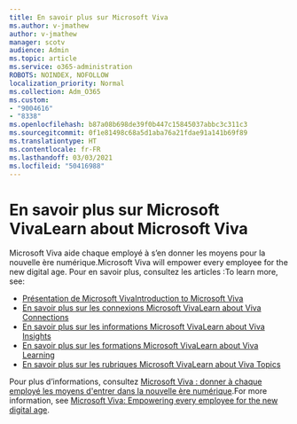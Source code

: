 ```yaml
---
title: En savoir plus sur Microsoft Viva
ms.author: v-jmathew
author: v-jmathew
manager: scotv
audience: Admin
ms.topic: article
ms.service: o365-administration
ROBOTS: NOINDEX, NOFOLLOW
localization_priority: Normal
ms.collection: Adm_O365
ms.custom:
- "9004616"
- "8338"
ms.openlocfilehash: b87a08b698de39f0b447c15845037abbc3c311c3
ms.sourcegitcommit: 0f1e81498c68a5d1aba76a21fdae91a141b69f89
ms.translationtype: HT
ms.contentlocale: fr-FR
ms.lasthandoff: 03/03/2021
ms.locfileid: "50416988"
---
```

# <a name="learn-about-microsoft-viva"></a><span data-ttu-id="72ab3-102">En savoir plus sur Microsoft Viva</span><span class="sxs-lookup"><span data-stu-id="72ab3-102">Learn about Microsoft Viva</span></span>

<span data-ttu-id="72ab3-103">Microsoft Viva aide chaque employé à s’en donner les moyens pour la nouvelle ère numérique.</span><span class="sxs-lookup"><span data-stu-id="72ab3-103">Microsoft Viva will empower every employee for the new digital age.</span></span> <span data-ttu-id="72ab3-104">Pour en savoir plus, consultez les articles :</span><span class="sxs-lookup"><span data-stu-id="72ab3-104">To learn more, see:</span></span>

- [<span data-ttu-id="72ab3-105">Présentation de Microsoft Viva</span><span class="sxs-lookup"><span data-stu-id="72ab3-105">Introduction to Microsoft Viva</span></span>](https://www.microsoft.com/microsoft-viva/overview)
- [<span data-ttu-id="72ab3-106">En savoir plus sur les connexions Microsoft Viva</span><span class="sxs-lookup"><span data-stu-id="72ab3-106">Learn about Viva Connections</span></span>](https://aka.ms/VivaConnectionsBlog/)
- [<span data-ttu-id="72ab3-107">En savoir plus sur les informations Microsoft Viva</span><span class="sxs-lookup"><span data-stu-id="72ab3-107">Learn about Viva Insights</span></span>](https://aka.ms/VivaInsightsBlog)
- [<span data-ttu-id="72ab3-108">En savoir plus sur les formations Microsoft Viva</span><span class="sxs-lookup"><span data-stu-id="72ab3-108">Learn about Viva Learning</span></span>](https://aka.ms/VivaLearningBlog)
- [<span data-ttu-id="72ab3-109">En savoir plus sur les rubriques Microsoft Viva</span><span class="sxs-lookup"><span data-stu-id="72ab3-109">Learn about Viva Topics</span></span>](https://aka.ms/viva/topics/blog)

<span data-ttu-id="72ab3-110">Pour plus d’informations, consultez [Microsoft Viva : donner à chaque employé les moyens d'entrer dans la nouvelle ère numérique](https://www.microsoft.com/microsoft-365/blog/2021/02/04/microsoft-viva-empowering-every-employee-for-the-new-digital-age/).</span><span class="sxs-lookup"><span data-stu-id="72ab3-110">For more information, see [Microsoft Viva: Empowering every employee for the new digital age](https://www.microsoft.com/microsoft-365/blog/2021/02/04/microsoft-viva-empowering-every-employee-for-the-new-digital-age/).</span></span>
